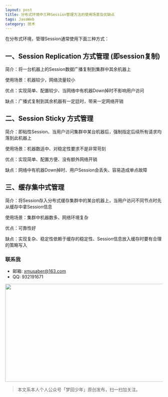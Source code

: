 ```yaml
---
layout: post
title: 分布式环境中三种Session管理方法的使用场景及优缺点
tags: JavaWeb
category: 技术
---
```


在分布式环境，管理Session通常使用下面三种方式：

一、Session Replication 方式管理 (即session复制)
------------------------------------------------

简介：将一台机器上的Session数据广播复制到集群中其余机器上

使用场景：机器较少，网络流量较小

优点：实现简单、配置较少、当网络中有机器Down掉时不影响用户访问

缺点：广播式复制到其余机器有一定廷时，带来一定网络开销

二、Session Sticky 方式管理
---------------------------

简介：即粘性Session、当用户访问集群中某台机器后，强制指定后续所有请求均落到此机器上

使用场景：机器数适中、对稳定性要求不是非常苛刻

优点：实现简单、配置方便、没有额外网络开销

缺点：网络中有机器Down掉时、用户Session会丢失、容易造成单点故障

三、缓存集中式管理
------------------

简介：将Session存入分布式缓存集群中的某台机器上，当用户访问不同节点时先从缓存中拿Session信息

使用场景：集群中机器数多、网络环境复杂

优点：可靠性好

缺点：实现复杂、稳定性依赖于缓存的稳定性、Session信息放入缓存时要有合理的策略写入

### 联系我

- 邮箱: xmusaber@163.com
- QQ: 932191671

<div align="center">
<img src="http://rann.cc/assets/img/qrcode-horizon1.png" width="855" height="312"/>
</div>

> 本文系本人个人公众号「梦回少年」原创发布，扫一扫加关注。